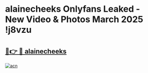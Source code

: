 # alainecheeks Onlyfans Leaked - New Video & Photos March 2025 !j8vzu

# <h2><a href="https://z7xmgu.iuczelnia.edu.pl?title=alainecheeks&ref=j8vzu">🔗👉 🔴 alainecheeks</a></h2>

[![acn](https://github.com/user-attachments/assets/0f9c940e-d8b0-45ae-aac7-cd30a18b3e1c)](https://z7xmgu.iuczelnia.edu.pl?title=alainecheeks&ref=j8vzu)


